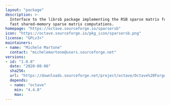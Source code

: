```yaml
---
layout: "package"
description: >-
  Interface to the librsb package implementing the RSB sparse matrix format for
  fast shared-memory sparse matrix computations.
homepage: "https://octave.sourceforge.io/sparsersb"
icon: "https://octave.sourceforge.io/pkg_icon/sparsersb.png"
license: "GPLv3+"
maintainers:
- name: "Michele Martone"
  contact: "michelemartone@users.sourceforge.net"
versions:
- id: "1.0.8"
  date: "2020-08-06"
  sha256:
  url: "https://downloads.sourceforge.net/project/octave/Octave%20Forge%20Packages/Individual%20Package%20Releases/sparsersb-1.0.8.tar.gz"
  depends:
  - name: "octave"
    min: "4.4.0"
    max:
---
```


